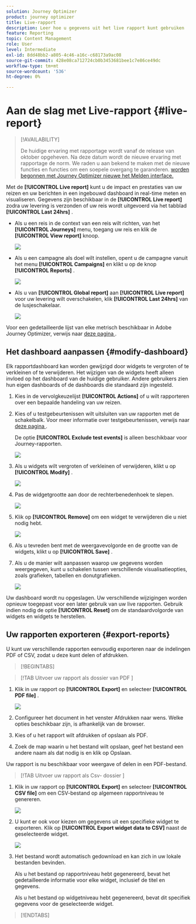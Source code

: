 ```yaml
---
solution: Journey Optimizer
product: journey optimizer
title: Live-rapport
description: Leer hoe u gegevens uit het live rapport kunt gebruiken
feature: Reporting
topic: Content Management
role: User
level: Intermediate
exl-id: 8dd48bb2-a805-4c46-a16c-c68173a9ac08
source-git-commit: 428e08ca712724cb0b3453681bee1c7e86ce49dc
workflow-type: tm+mt
source-wordcount: '536'
ht-degree: 0%

---
```


# Aan de slag met Live-rapport {#live-report}

>[!AVAILABILITY]
>
>De huidige ervaring met rapportage wordt vanaf de release van oktober opgeheven. Na deze datum wordt de nieuwe ervaring met rapportage de norm. We raden u aan bekend te maken met de nieuwe functies en functies om een soepele overgang te garanderen. [ worden begonnen met Journey Optimizer nieuwe het Melden interface.](report-gs-cja.md)

Met de **[!UICONTROL Live report]** kunt u de impact en prestaties van uw reizen en uw berichten in een ingebouwd dashboard in real-time meten en visualiseren.
Gegevens zijn beschikbaar in de **[!UICONTROL Live report]** zodra uw levering is verzonden of uw reis wordt uitgevoerd via het tabblad **[!UICONTROL Last 24hrs]** .

* Als u een reis in de context van een reis wilt richten, van het **[!UICONTROL Journeys]** menu, toegang uw reis en klik de **[!UICONTROL View report]** knoop.

  ![](assets/report_journey.png)

* Als u een campagne als doel wilt instellen, opent u de campagne vanuit het menu **[!UICONTROL Campaigns]** en klikt u op de knop **[!UICONTROL Reports]** .

  ![](assets/report_campaign.png)

* Als u van **[!UICONTROL Global report]** aan **[!UICONTROL Live report]** voor uw levering wilt overschakelen, klik **[!UICONTROL Last 24hrs]** van de lusjeschakelaar.

  ![](assets/report_3.png)

Voor een gedetailleerde lijst van elke metrisch beschikbaar in Adobe Journey Optimizer, verwijs naar [ deze pagina ](#list-of-components-live).

## Het dashboard aanpassen {#modify-dashboard}

Elk rapportdashboard kan worden gewijzigd door widgets te vergroten of te verkleinen of te verwijderen. Het wijzigen van de widgets heeft alleen invloed op het dashboard van de huidige gebruiker. Andere gebruikers zien hun eigen dashboards of de dashboards die standaard zijn ingesteld.

1. Kies in de vervolgkeuzelijst **[!UICONTROL Actions]** of u wilt rapporteren over een bepaalde handeling van uw reizen.

1. Kies of u testgebeurtenissen wilt uitsluiten van uw rapporten met de schakelbalk. Voor meer informatie over testgebeurtenissen, verwijs naar [ deze pagina ](../building-journeys/testing-the-journey.md).

   De optie **[!UICONTROL Exclude test events]** is alleen beschikbaar voor Journey-rapporten.

   ![](assets/report_modify_6.png)

1. Als u widgets wilt vergroten of verkleinen of verwijderen, klikt u op **[!UICONTROL Modify]** .

   ![](assets/report_modify_7.png)

1. Pas de widgetgrootte aan door de rechterbenedenhoek te slepen.

   ![](assets/report_modify_8.png)

1. Klik op **[!UICONTROL Remove]** om een widget te verwijderen die u niet nodig hebt.

   ![](assets/report_modify_9.png)

1. Als u tevreden bent met de weergavevolgorde en de grootte van de widgets, klikt u op **[!UICONTROL Save]** .

1. Als u de manier wilt aanpassen waarop uw gegevens worden weergegeven, kunt u schakelen tussen verschillende visualisatieopties, zoals grafieken, tabellen en donutgrafieken.

   ![](assets/report_modify_11.png)

Uw dashboard wordt nu opgeslagen. Uw verschillende wijzigingen worden opnieuw toegepast voor een later gebruik van uw live rapporten. Gebruik indien nodig de optie **[!UICONTROL Reset]** om de standaardvolgorde van widgets en widgets te herstellen.

## Uw rapporten exporteren {#export-reports}

U kunt uw verschillende rapporten eenvoudig exporteren naar de indelingen PDF of CSV, zodat u deze kunt delen of afdrukken.

>[!BEGINTABS]

>[!TAB  Uitvoer uw rapport als dossier van PDF ]

1. Klik in uw rapport op **[!UICONTROL Export]** en selecteer **[!UICONTROL PDF file]** .

   ![](assets/export_6.png)

1. Configureer het document in het venster Afdrukken naar wens. Welke opties beschikbaar zijn, is afhankelijk van de browser.

1. Kies of u het rapport wilt afdrukken of opslaan als PDF.

1. Zoek de map waarin u het bestand wilt opslaan, geef het bestand een andere naam als dat nodig is en klik op Opslaan.

Uw rapport is nu beschikbaar voor weergave of delen in een PDF-bestand.

>[!TAB  Uitvoer uw rapport als Csv- dossier ]

1. Klik in uw rapport op **[!UICONTROL Export]** en selecteer **[!UICONTROL CSV file]** om een CSV-bestand op algemeen rapportniveau te genereren.

   ![](assets/export_4.png)

1. U kunt er ook voor kiezen om gegevens uit een specifieke widget te exporteren. Klik op **[!UICONTROL Export widget data to CSV]** naast de geselecteerde widget.

   ![](assets/export_5.png)

1. Het bestand wordt automatisch gedownload en kan zich in uw lokale bestanden bevinden.

   Als u het bestand op rapportniveau hebt gegenereerd, bevat het gedetailleerde informatie voor elke widget, inclusief de titel en gegevens.

   Als u het bestand op widgetniveau hebt gegenereerd, bevat dit specifiek gegevens voor de geselecteerde widget.

>[!ENDTABS]
